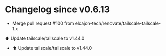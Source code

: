 # Changelog since v0.6.13
- Merge pull request #100 from elcajon-tech/renovate/tailscale-tailscale-1.x

⬆️ Update tailscale/tailscale to v1.44.0 
- ⬆️ Update tailscale/tailscale to v1.44.0 
